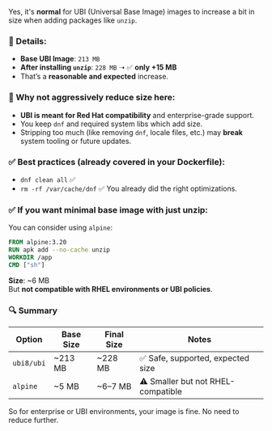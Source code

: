 Yes, it's **normal** for UBI (Universal Base Image) images to increase a bit in size when adding packages like `unzip`.
### 📌 Details:

- **Base UBI Image**: `213 MB`
- **After installing `unzip`**: `228 MB` ➝ ✅ **only +15 MB**
- That’s a **reasonable and expected** increase.

### 🧠 Why not aggressively reduce size here:

- **UBI is meant for Red Hat compatibility** and enterprise-grade support.
- You keep `dnf` and required system libs which add size.
- Stripping too much (like removing `dnf`, locale files, etc.) may **break** system tooling or future updates.
 
### ✅ Best practices (already covered in your Dockerfile):

- `dnf clean all` ✅
- `rm -rf /var/cache/dnf` ✅
You already did the right optimizations.

### ✅ If you want **minimal base image** with just unzip:

You can consider using `alpine`:
```Dockerfile
FROM alpine:3.20
RUN apk add --no-cache unzip
WORKDIR /app
CMD ["sh"]
```

**Size**: ~6 MB  
But **not compatible with RHEL environments or UBI policies**.

### 🔍 Summary

|Option|Base Size|Final Size|Notes|
|---|---|---|---|
|`ubi8/ubi`|~213 MB|~228 MB|✅ Safe, supported, expected size|
|`alpine`|~5 MB|~6–7 MB|⚠️ Smaller but not RHEL-compatible|
So for enterprise or UBI environments, your image is fine. No need to reduce further.